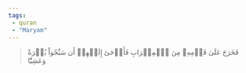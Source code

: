 ```yaml
---
tags: 
 - quran 
 - "Maryam"
---
```


> فَخَرَجَ عَلَىٰ قَوۡمِهِۦ مِنَ ٱلۡمِحۡرَابِ فَأَوۡحَىٰٓ إِلَيۡهِمۡ أَن سَبِّحُواْ بُكۡرَةٗ وَعَشِيّٗا
